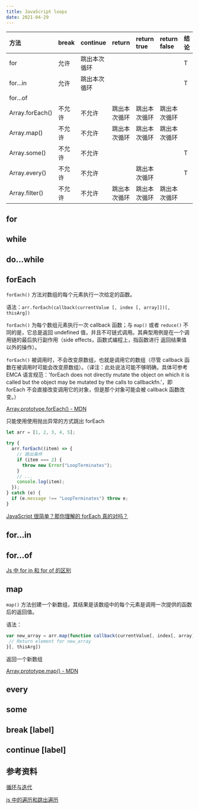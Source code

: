 ```yaml
---
title: JavaScript loops
date: 2021-04-29
---
```


| 方法            | break  | continue     | return       | return true  | return false | 结论 |
| :-------------- | :----- | :----------- | :----------- | :----------- | :----------- | :--- |
| for             | 允许   | 跳出本次循环 |              |              |              | T    |
| for...in        | 允许   | 跳出本次循环 |              |              |              | T    |
| for...of        |        |              |              |              |              |      |
| Array.forEach() | 不允许 | 不允许       | 跳出本次循环 | 跳出本次循环 | 跳出本次循环 |      |
| Array.map()     | 不允许 | 不允许       | 跳出本次循环 | 跳出本次循环 | 跳出本次循环 |      |
| Array.some()    | 不允许 | 不允许       |              |              |              | T    |
| Array.every()   | 不允许 | 不允许       |              | 跳出本次循环 |              | T    |
| Array.filter()  | 不允许 | 不允许       | 跳出本次循环 | 跳出本次循环 | 跳出本次循环 |      |

## for

## while

## do...while

## forEach

`forEach()` 方法对数组的每个元素执行一次给定的函数。

语法：`arr.forEach(callback(currentValue [, index [, array]])[, thisArg])`

`forEach()` 为每个数组元素执行一次 callback 函数；与 `map()` 或者 `reduce()` 不同的是，它总是返回 undefined 值，并且不可链式调用。其典型用例是在一个调用链的最后执行副作用（side effects，函数式编程上，指函数进行 返回结果值 以外的操作）。

`forEach()` 被调用时，不会改变原数组，也就是调用它的数组（尽管 callback 函数在被调用时可能会改变原数组）。（译注：此处说法可能不够明确，具体可参考 EMCA 语言规范：'forEach does not directly mutate the object on which it is called but the object may be mutated by the calls to callbackfn.'，即 forEach 不会直接改变调用它的对象，但是那个对象可能会被 callback 函数改变。）

[Array.prototype.forEach() - MDN](https://developer.mozilla.org/zh-CN/docs/Web/JavaScript/Reference/Global_Objects/Array/forEach)

只能使用使用抛出异常的方式跳出 forEach

```javascript
let arr = [1, 2, 3, 4, 5];

try {
  arr.forEach((item) => {
    // 跳出条件
    if (item === 2) {
      throw new Error("LoopTerminates");
    }
    // ...
    console.log(item);
  });
} catch (e) {
  if (e.message !== "LoopTerminates") throw e;
}
```

[JavaScript 很简单？那你理解的 forEach 真的对吗？](https://mp.weixin.qq.com/s?src=11&timestamp=1619683622&ver=3037&signature=lt0X9FS*qSpWineMLVafbT29t15JugPe7UR6oUcNkR-8fd0xwNKxV*4h-mtgeF9UtbGwGyIBEe-zlUtML1cWmeYQN1Ewug4qDvqH7FZRNFUkXa9OGj4v383fFi*POHMe&new=1)

## for...in

## for...of

[Js 中 for in 和 for of 的区别](https://mp.weixin.qq.com/s?src=11&timestamp=1619683880&ver=3037&signature=7*qHANfmtUWzMBn8MQjxmeXLOm-Hs1ypRICgTyv44Sxfl38ip1K5lL4m7nvJzrpi9bJO07fpU94jSMA*jAf-PklsVr1soF9-8O3PCXJwCkDtdE5UgOQfmMy89ZNZGCT4&new=1)

## map

`map()` 方法创建一个新数组，其结果是该数组中的每个元素是调用一次提供的函数后的返回值。

语法：

```js
var new_array = arr.map(function callback(currentValue[, index[, array]]) {
 // Return element for new_array
}[, thisArg])
```

返回一个新数组

[Array.prototype.map() - MDN](https://developer.mozilla.org/zh-CN/docs/Web/JavaScript/Reference/Global_Objects/Array/map)

## every

## some

## break [label]

## continue [label]

## 参考资料

[循环与迭代](https://developer.mozilla.org/zh-CN/docs/Web/JavaScript/Guide/Loops_and_iteration)

[js 中的遍历和跳出遍历](https://www.cnblogs.com/yangai/p/13841490.html)
